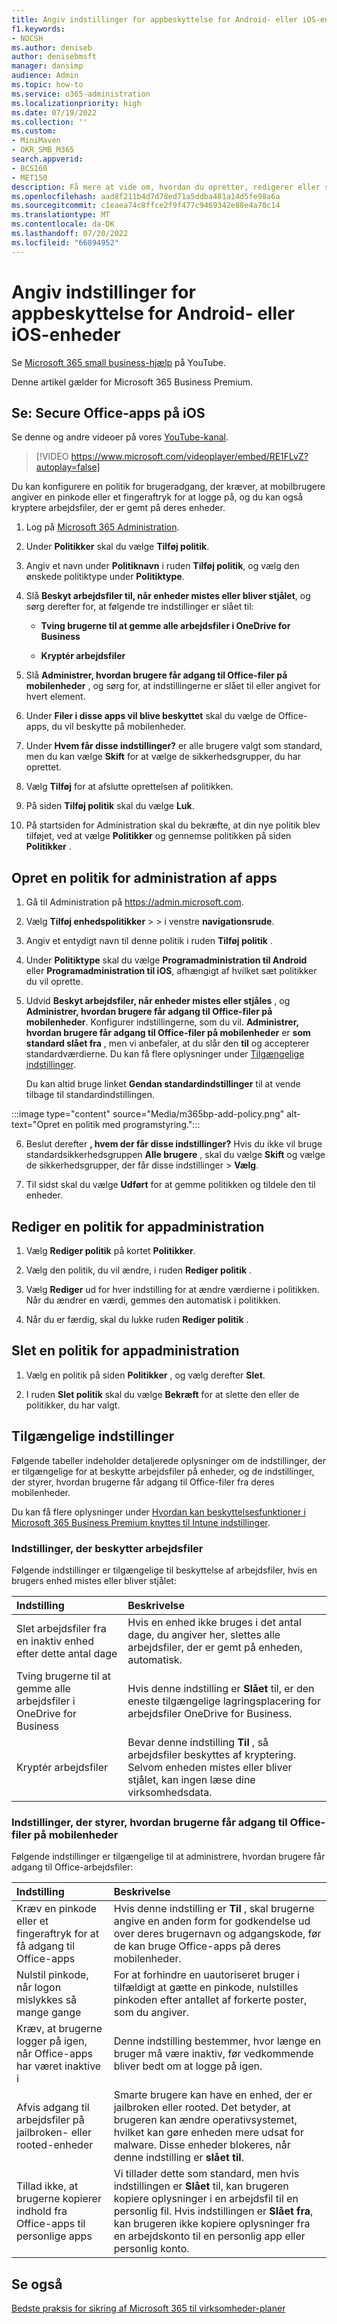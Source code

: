 ```yaml
---
title: Angiv indstillinger for appbeskyttelse for Android- eller iOS-enheder
f1.keywords:
- NOCSH
ms.author: deniseb
author: denisebmsft
manager: dansimp
audience: Admin
ms.topic: how-to
ms.service: o365-administration
ms.localizationpriority: high
ms.date: 07/19/2022
ms.collection: ''
ms.custom:
- MiniMaven
- OKR_SMB_M365
search.appverid:
- BCS160
- MET150
description: Få mere at vide om, hvordan du opretter, redigerer eller sletter en politik for administration af apps og beskytter arbejdsfiler på Android- eller iOS-enheder.
ms.openlocfilehash: aad8f211b4d7d78ed71a5ddba481a14d5fe98a6a
ms.sourcegitcommit: c1eaea74c8ffce2f9f477c9469342e88e4a70c14
ms.translationtype: MT
ms.contentlocale: da-DK
ms.lasthandoff: 07/20/2022
ms.locfileid: "66894952"
---
```

# <a name="set-app-protection-settings-for-android-or-ios-devices"></a>Angiv indstillinger for appbeskyttelse for Android- eller iOS-enheder

Se [Microsoft 365 small business-hjælp](https://go.microsoft.com/fwlink/?linkid=2197659) på YouTube.

Denne artikel gælder for Microsoft 365 Business Premium.

## <a name="watch-secure-office-apps-on-ios"></a>Se: Secure Office-apps på iOS

Se denne og andre videoer på vores [YouTube-kanal](https://go.microsoft.com/fwlink/?linkid=2197828).

> [!VIDEO https://www.microsoft.com/videoplayer/embed/RE1FLvZ?autoplay=false]

Du kan konfigurere en politik for brugeradgang, der kræver, at mobilbrugere angiver en pinkode eller et fingeraftryk for at logge på, og du kan også kryptere arbejdsfiler, der er gemt på deres enheder.

1. Log på <a href="https://go.microsoft.com/fwlink/p/?linkid=2024339" target="_blank">Microsoft 365 Administration</a>.

2. Under **Politikker** skal du vælge **Tilføj politik**.

3. Angiv et navn under **Politiknavn** i ruden **Tilføj politik**, og vælg den ønskede politiktype under **Politiktype**.

4. Slå **Beskyt arbejdsfiler til, når enheder mistes eller bliver stjålet**, og sørg derefter for, at følgende tre indstillinger er slået til:
 
    - **Tving brugerne til at gemme alle arbejdsfiler i OneDrive for Business**
  
    - **Kryptér arbejdsfiler**

5. Slå **Administrer, hvordan brugere får adgang til Office-filer på mobilenheder** , og sørg for, at indstillingerne er slået til eller angivet for hvert element.

6. Under **Filer i disse apps vil blive beskyttet** skal du vælge de Office-apps, du vil beskytte på mobilenheder.

7. Under **Hvem får disse indstillinger?** er alle brugere valgt som standard, men du kan vælge **Skift** for at vælge de sikkerhedsgrupper, du har oprettet.

8. Vælg **Tilføj** for at afslutte oprettelsen af politikken.

9. På siden **Tilføj politik** skal du vælge **Luk**.

10. På startsiden for Administration skal du bekræfte, at din nye politik blev tilføjet, ved at vælge **Politikker** og gennemse politikken på siden **Politikker** .

## <a name="create-an-app-management-policy"></a>Opret en politik for administration af apps

1. Gå til Administration på <a href="https://go.microsoft.com/fwlink/p/?linkid=837890" target="_blank">https://admin.microsoft.com</a>.

2. Vælg **Tilføj enhedspolitikker** \>  \> i venstre **navigationsrude**.
  
3. Angiv et entydigt navn til denne politik i ruden **Tilføj politik** .

4. Under **Politiktype** skal du vælge **Programadministration til Android** eller **Programadministration til iOS**, afhængigt af hvilket sæt politikker du vil oprette.

5. Udvid **Beskyt arbejdsfiler, når enheder mistes eller stjåles** , og **Administrer, hvordan brugere får adgang til Office-filer på mobilenheder**. Konfigurer indstillingerne, som du vil. **Administrer, hvordan brugere får adgang til Office-filer på mobilenheder** er **som standard slået fra** , men vi anbefaler, at du slår den **til** og accepterer standardværdierne. Du kan få flere oplysninger under [Tilgængelige indstillinger](#available-settings).

    Du kan altid bruge linket **Gendan standardindstillinger** til at vende tilbage til standardindstillingen.

:::image type="content" source="Media/m365bp-add-policy.png" alt-text="Opret en politik med programstyring.":::
  
6. Beslut derefter **, hvem der får disse indstillinger?** Hvis du ikke vil bruge standardsikkerhedsgruppen **Alle brugere** , skal du vælge **Skift** og vælge de sikkerhedsgrupper, der får disse indstillinger \> **Vælg**.

7. Til sidst skal du vælge **Udført** for at gemme politikken og tildele den til enheder.

## <a name="edit-an-app-management-policy"></a>Rediger en politik for appadministration

1. Vælg **Rediger politik** på kortet **Politikker**.

2. Vælg den politik, du vil ændre, i ruden **Rediger politik** .

3. Vælg **Rediger** ud for hver indstilling for at ændre værdierne i politikken. Når du ændrer en værdi, gemmes den automatisk i politikken.

4. Når du er færdig, skal du lukke ruden **Rediger politik** .

## <a name="delete-an-app-management-policy"></a>Slet en politik for appadministration

1. Vælg en politik på siden **Politikker** , og vælg derefter **Slet**.

2. I ruden **Slet politik** skal du vælge **Bekræft** for at slette den eller de politikker, du har valgt. 

## <a name="available-settings"></a>Tilgængelige indstillinger

Følgende tabeller indeholder detaljerede oplysninger om de indstillinger, der er tilgængelige for at beskytte arbejdsfiler på enheder, og de indstillinger, der styrer, hvordan brugerne får adgang til Office-filer fra deres mobilenheder.
  
 Du kan få flere oplysninger under [Hvordan kan beskyttelsesfunktioner i Microsoft 365 Business Premium knyttes til Intune indstillinger](m365bp-map-protection-features-to-intune-settings.md). 
  
### <a name="settings-that-protect-work-files"></a>Indstillinger, der beskytter arbejdsfiler

Følgende indstillinger er tilgængelige til beskyttelse af arbejdsfiler, hvis en brugers enhed mistes eller bliver stjålet:


|Indstilling  |Beskrivelse  |
|:-----|:-----|
|Slet arbejdsfiler fra en inaktiv enhed efter dette antal dage  |Hvis en enhed ikke bruges i det antal dage, du angiver her, slettes alle arbejdsfiler, der er gemt på enheden, automatisk.  |
|Tving brugerne til at gemme alle arbejdsfiler i OneDrive for Business  |Hvis denne indstilling er **Slået** til, er den eneste tilgængelige lagringsplacering for arbejdsfiler OneDrive for Business.  |
|Kryptér arbejdsfiler  |Bevar denne indstilling **Til** , så arbejdsfiler beskyttes af kryptering. Selvom enheden mistes eller bliver stjålet, kan ingen læse dine virksomhedsdata.  |

### <a name="settings-that-control-how-users-access-office-files-on-mobile-devices"></a>Indstillinger, der styrer, hvordan brugerne får adgang til Office-filer på mobilenheder

Følgende indstillinger er tilgængelige til at administrere, hvordan brugere får adgang til Office-arbejdsfiler:

|Indstilling  |Beskrivelse  |
|:-----|:-----|
|Kræv en pinkode eller et fingeraftryk for at få adgang til Office-apps  |Hvis denne indstilling er **Til** , skal brugerne angive en anden form for godkendelse ud over deres brugernavn og adgangskode, før de kan bruge Office-apps på deres mobilenheder.|
|Nulstil pinkode, når logon mislykkes så mange gange  |For at forhindre en uautoriseret bruger i tilfældigt at gætte en pinkode, nulstilles pinkoden efter antallet af forkerte poster, som du angiver.  |
|Kræv, at brugerne logger på igen, når Office-apps har været inaktive i  |Denne indstilling bestemmer, hvor længe en bruger må være inaktiv, før vedkommende bliver bedt om at logge på igen.  |
|Afvis adgang til arbejdsfiler på jailbroken- eller rooted-enheder  |Smarte brugere kan have en enhed, der er jailbroken eller rooted. Det betyder, at brugeren kan ændre operativsystemet, hvilket kan gøre enheden mere udsat for malware. Disse enheder blokeres, når denne indstilling er **slået til**.  |
|Tillad ikke, at brugerne kopierer indhold fra Office-apps til personlige apps  |Vi tillader dette som standard, men hvis indstillingen er **Slået** til, kan brugeren kopiere oplysninger i en arbejdsfil til en personlig fil. Hvis indstillingen er **Slået fra**, kan brugeren ikke kopiere oplysninger fra en arbejdskonto til en personlig app eller personlig konto.  |

## <a name="see-also"></a>Se også

[Bedste praksis for sikring af Microsoft 365 til virksomheder-planer](../admin/security-and-compliance/secure-your-business-data.md)